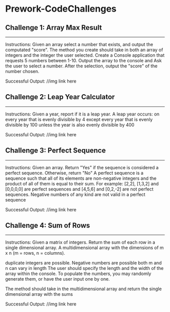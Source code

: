 # Prework-CodeChallenges

## Challenge 1: Array Max Result
--------------------------------
Instructions: Given an array select a number that exists, and output the computated "score". The method you create should take in both an array of integers and the integer the user selected.
Create a Console application that requests 5 numbers between 1-10. Output the array to the console and Ask the user to select a number. After the selection, output the "score" of the number chosen.

Successful Output: //img link here


## Challenge 2: Leap Year Calculator
------------------------------------
Instructions: Given a year, report if it is a leap year.
A leap year occurs:
on every year that is evenly divisible by 4
  except every year that is evenly divisible by 100
    unless the year is also evenly divisible by 400

Successful Output: //img link here


## Challenge 3: Perfect Sequence
--------------------------------
Instructions: Given an array. Return "Yes" if the sequence is considered a perfect sequence. Otherwise, return "No"
A perfect sequence is a sequence such that all of its elements are non-negative integers and the product of all of them is equal to their sum. For example: [2,2], [1,3,2] and [0,0,0,0] are perfect sequences and [4,5,6] and [0,2,-2] are not perfect sequences. Negative numbers of any kind are not valid in a perfect sequence

Successful Output: //img link here


## Challenge 4: Sum of Rows
---------------------------
Instructions: Given a matrix of integers. Return the sum of each row in a single dimensional array.
A multidimensional array with the dimensions of m x n (m = rows, n = columns).

duplicate integers are possible.
Negative numbers are possible
both m and n can vary in length
The user should specify the length and the width of the array within the console. To populate the numbers, you may randomly generate them, or have the user input one by one.

The method should take in the multidimensional array and return the single dimensional array with the sums

Successful Output: //img link here